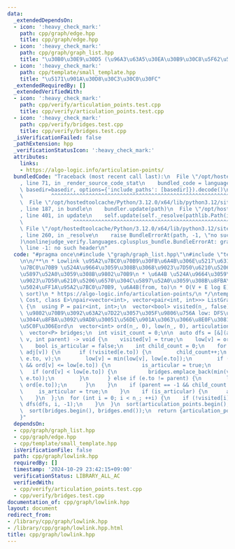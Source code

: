 ```yaml
---
data:
  _extendedDependsOn:
  - icon: ':heavy_check_mark:'
    path: cpp/graph/edge.hpp
    title: cpp/graph/edge.hpp
  - icon: ':heavy_check_mark:'
    path: cpp/graph/graph_list.hpp
    title: "\u30B0\u30E9\u30D5 (\u96A3\u63A5\u30EA\u30B9\u30C8\u5F62\u5F0F)"
  - icon: ':heavy_check_mark:'
    path: cpp/template/small_template.hpp
    title: "\u5171\u901A\u30D8\u30C3\u30C0\u30FC"
  _extendedRequiredBy: []
  _extendedVerifiedWith:
  - icon: ':heavy_check_mark:'
    path: cpp/verify/articulation_points.test.cpp
    title: cpp/verify/articulation_points.test.cpp
  - icon: ':heavy_check_mark:'
    path: cpp/verify/bridges.test.cpp
    title: cpp/verify/bridges.test.cpp
  _isVerificationFailed: false
  _pathExtension: hpp
  _verificationStatusIcon: ':heavy_check_mark:'
  attributes:
    links:
    - https://algo-logic.info/articulation-points/
  bundledCode: "Traceback (most recent call last):\n  File \"/opt/hostedtoolcache/Python/3.12.0/x64/lib/python3.12/site-packages/onlinejudge_verify/documentation/build.py\"\
    , line 71, in _render_source_code_stat\n    bundled_code = language.bundle(stat.path,\
    \ basedir=basedir, options={'include_paths': [basedir]}).decode()\n          \
    \         ^^^^^^^^^^^^^^^^^^^^^^^^^^^^^^^^^^^^^^^^^^^^^^^^^^^^^^^^^^^^^^^^^^^^^^^^^^^^^^^^^\n\
    \  File \"/opt/hostedtoolcache/Python/3.12.0/x64/lib/python3.12/site-packages/onlinejudge_verify/languages/cplusplus.py\"\
    , line 187, in bundle\n    bundler.update(path)\n  File \"/opt/hostedtoolcache/Python/3.12.0/x64/lib/python3.12/site-packages/onlinejudge_verify/languages/cplusplus_bundle.py\"\
    , line 401, in update\n    self.update(self._resolve(pathlib.Path(included), included_from=path))\n\
    \                ^^^^^^^^^^^^^^^^^^^^^^^^^^^^^^^^^^^^^^^^^^^^^^^^^^^^^^^^^\n \
    \ File \"/opt/hostedtoolcache/Python/3.12.0/x64/lib/python3.12/site-packages/onlinejudge_verify/languages/cplusplus_bundle.py\"\
    , line 260, in _resolve\n    raise BundleErrorAt(path, -1, \"no such header\"\
    )\nonlinejudge_verify.languages.cplusplus_bundle.BundleErrorAt: graph/graph_list.hpp:\
    \ line -1: no such header\n"
  code: "#pragma once\n#include \"graph/graph_list.hpp\"\n#include \"template/small_template.hpp\"\
    \n\n/**\n * Lowlink \u95A2\u7BC0\u70B9\u30FB\u6A4B\u306E\u5217\u6319\n * \u95A2\
    \u7BC0\u70B9 \u524A\u9664\u3059\u308B\u3068\u9023\u7D50\u6210\u5206\u6570\u304C\
    \u5897\u52A0\u3059\u308B\u9802\u70B9\n * \u6A4B \u524A\u9664\u3059\u308B\u3068\
    \u9023\u7D50\u6210\u5206\u6570\u304C\u5897\u52A0\u3059\u308B\u8FBA\n * \u8FD4\u308A\
    \u5024\uFF1A\u95A2\u7BC0\u70B9, \u6A4B(from, to)\n * O(V + E log E) (Lowlink +\
    \ sort)\n * https://algo-logic.info/articulation-points/\n */\ntemplate <class\
    \ Cost, class E>\npair<vector<int>, vector<pair<int, int>>> ListGraph<Cost, E>::lowlink()\
    \ {\n  using P = pair<int, int>;\n  vector<bool> visited(n_, false);\n  // ord:\
    \ \u9802\u70B9\u3092\u63A2\u7D22\u3057\u305F\u9806\u756A low: DFS\u6728\u306B\u306A\
    \u3044\u8FBA\u3092\u9AD8\u30051\u56DE\u901A\u3063\u3066\u8E0F\u3081\u308B\u6700\
    \u5C0F\u306Eord\n  vector<int> ord(n_, 0), low(n_, 0), articulation_points;\n\
    \  vector<P> bridges;\n  int visit_count = 0;\n\n  auto dfs = [&](auto self, int\
    \ v, int parent) -> void {\n    visited[v] = true;\n    low[v] = ord[v] = visit_count++;\n\
    \    bool is_articular = false;\n    int child_count = 0;\n    for (auto &e :\
    \ adj[v]) {\n      if (!visited[e.to]) {\n        child_count++;\n        self(self,\
    \ e.to, v);\n        low[v] = min(low[v], low[e.to]);\n        if (parent != -1\
    \ && ord[v] <= low[e.to]) {\n          is_articular = true;\n        }\n     \
    \   if (ord[v] < low[e.to]) {\n          bridges.emplace_back(min(v, e.to), max(v,\
    \ e.to));\n        }\n      } else if (e.to != parent) {\n        low[v] = min(low[v],\
    \ ord[e.to]);\n      }\n    }\n    if (parent == -1 && child_count >= 2) {\n \
    \     is_articular = true;\n    }\n    if (is_articular) {\n      articulation_points.emplace_back(v);\n\
    \    }\n  };\n  for (int i = 0; i < n_; ++i) {\n    if (!visited[i]) {\n     \
    \ dfs(dfs, i, -1);\n    }\n  }\n  sort(articulation_points.begin(), articulation_points.end());\n\
    \  sort(bridges.begin(), bridges.end());\n  return {articulation_points, bridges};\n\
    }"
  dependsOn:
  - cpp/graph/graph_list.hpp
  - cpp/graph/edge.hpp
  - cpp/template/small_template.hpp
  isVerificationFile: false
  path: cpp/graph/lowlink.hpp
  requiredBy: []
  timestamp: '2024-10-29 23:42:15+09:00'
  verificationStatus: LIBRARY_ALL_AC
  verifiedWith:
  - cpp/verify/articulation_points.test.cpp
  - cpp/verify/bridges.test.cpp
documentation_of: cpp/graph/lowlink.hpp
layout: document
redirect_from:
- /library/cpp/graph/lowlink.hpp
- /library/cpp/graph/lowlink.hpp.html
title: cpp/graph/lowlink.hpp
---
```

